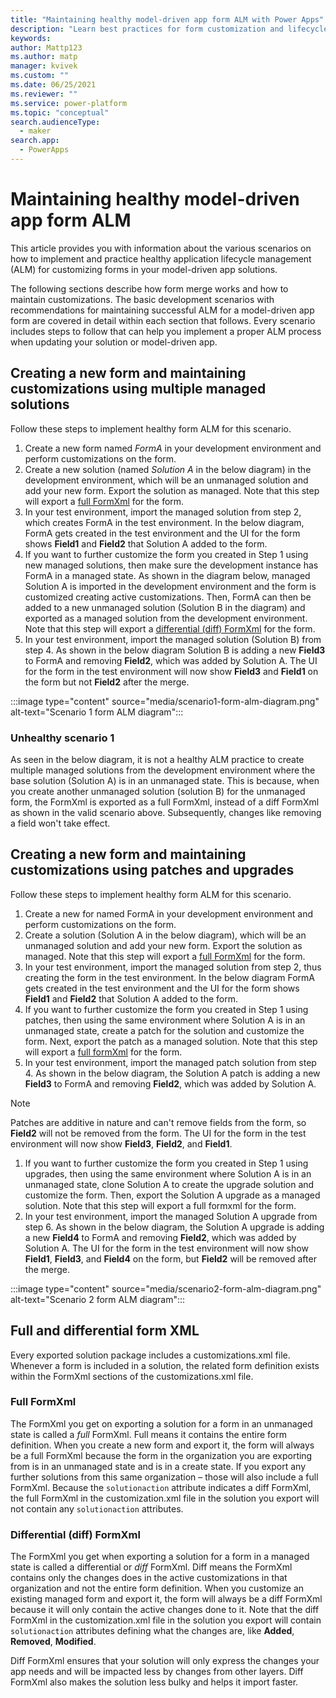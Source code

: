 ```yaml
---
title: "Maintaining healthy model-driven app form ALM with Power Apps"
description: "Learn best practices for form customization and lifecycle management with Power Apps."
keywords: 
author: Mattp123
ms.author: matp
manager: kvivek
ms.custom: ""
ms.date: 06/25/2021
ms.reviewer: ""
ms.service: power-platform
ms.topic: "conceptual"
search.audienceType: 
  - maker
search.app: 
  - PowerApps
---
```

# Maintaining healthy model-driven app form ALM

This article provides you with information about the various scenarios on how to implement and practice healthy application lifecycle management (ALM) for customizing forms in your model-driven app solutions.

The following sections describe how form merge works and how to maintain customizations. The basic development scenarios with recommendations for maintaining successful ALM for a model-driven app form are covered in detail within each section that follows. Every scenario includes steps to follow that can help you implement a proper ALM process when updating your solution or model-driven app.

## Creating a new form and maintaining customizations using multiple managed solutions

Follow these steps to implement healthy form ALM for this scenario.

1. Create a new form named *FormA* in your development environment and perform customizations on the form.
1. Create a new solution (named *Solution A* in the below diagram) in the development environment, which will be an unmanaged solution and add your new form. Export the solution as managed. Note that this step will export a [full FormXml](#full-formxml) for the form.
1. In your test environment, import the managed solution from step 2, which creates FormA in the test environment. In the below diagram, FormA gets created in the test environment and the UI for the form shows **Field1** and **Field2** that Solution A added to the form.
1. If you want to further customize the form you created in Step 1 using new managed solutions, then make sure the development instance has FormA in a managed state. As shown in the diagram below, managed Solution A is imported in the development environment and the form is customized creating active customizations.  Then, FormA can then be added to a new unmanaged solution (Solution B in the diagram) and exported as a managed solution from the development environment. Note that this step will export a [differential (diff) FormXml](#differential-diff-formxml) for the form.
1. In your test environment, import the managed solution (Solution B) from step 4. As shown in the below diagram Solution B is adding a new **Field3** to FormA and removing **Field2**, which was added by Solution A. The UI for the form in the test environment will now show **Field3** and **Field1** on the form but not **Field2** after the merge.

:::image type="content" source="media/scenario1-form-alm-diagram.png" alt-text="Scenario 1 form ALM diagram":::

### Unhealthy scenario 1

As seen in the below diagram, it is not a healthy ALM practice to create multiple managed solutions from the development environment where the base solution (Solution A) is in an unmanaged state. This is because, when you create another unmanaged solution (solution B) for the unmanaged form, the FormXml is exported as a full FormXml, instead of a diff FormXml as shown in the valid scenario above. Subsequently, changes like removing a field won't take effect.

## Creating a new form and maintaining customizations using patches and upgrades

Follow these steps to implement healthy form ALM for this scenario.

1. Create a new for named FormA in your development environment and perform customizations on the form.
1. Create a solution (Solution A in the below diagram), which will be an unmanaged solution and add your new form. Export the solution as managed. Note that this step will export a [full FormXml](#full-formxml) for the form.
1. In your test environment, import the managed solution from step 2, thus creating the form in the test environment. In the below diagram FormA gets created in the test environment and the UI for the form shows **Field1** and **Field2** that Solution A added to the form.
1. If you want to further customize the form you created in Step 1 using patches, then using the same environment where Solution A is in an unmanaged state, create a patch for the solution and customize the form. Next, export the patch as a managed solution. Note that this step will export a [full formXml](#full-formxml) for the form.
1. In your test environment, import the managed patch solution from step 4. As shown in the below diagram, the Solution A patch is adding a new **Field3** to FormA and removing **Field2**, which was added by Solution A.

  > [!NOTE]
  > Patches are additive in nature and can't remove fields from the form, so **Field2** will not be removed from the form. The UI for the form in the test environment will now show **Field3**, **Field2**, and **Field1**.

1. If you want to further customize the form you created in Step 1 using upgrades, then using the same environment where Solution A is in an unmanaged state, clone Solution A to create the upgrade solution and customize the form. Then, export the Solution A upgrade as a managed solution. Note that this step will export a full formxml for the form.
1. In your test environment, import the managed Solution A upgrade from step 6. As shown in the below diagram, the Solution A upgrade is adding a new **Field4** to FormA and removing **Field2**, which was added by Solution A. The UI for the form in the test environment will now show **Field1**, **Field3**, and **Field4** on the form, but **Field2** will be removed after the merge.

:::image type="content" source="media/scenario2-form-alm-diagram.png" alt-text="Scenario 2 form ALM diagram":::

## Full and differential form XML

Every exported solution package includes a customizations.xml file. Whenever a form is included in a solution, the related form definition exists within the FormXml sections of the customizations.xml file.

### Full FormXml

The FormXml you get on exporting a solution for a form in an unmanaged state is called a *full* FormXml. Full means it contains the entire form definition. When you create a new form and export it, the form will always be a full FormXml because the form in the organization you are exporting from is in an unmanaged state and is in a create state. If you export any further solutions from this same organization – those will also include a full FormXml. Because the `solutionaction` attribute indicates a diff FormXml, the full FormXml in the customization.xml file in the solution you export will not contain any `solutionaction` attributes.

### Differential (diff) FormXml

The FormXml you get when exporting a solution for a form in a managed state is called a differential or *diff* FormXml. Diff means the FormXml contains only the changes does in the active customizations in that organization and not the entire form definition. When you customize an existing managed form and export it, the form will always be a diff FormXml because it will only contain the active changes done to it. Note that the diff FormXml in the customization.xml file in the solution you export will contain `solutionaction` attributes defining what the changes are, like **Added**, **Removed**, **Modified**.

Diff FormXml ensures that your solution will only express the changes your app needs and will be impacted less by changes from other layers. Diff FormXml also makes the solution less bulky and helps it import faster.

